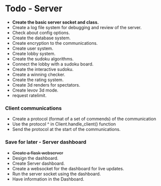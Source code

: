 # Todo - Server
- **Create the basic server socket and class.**
- Create a log file system for debugging and review of the server.
- Check about config options.
- Create the database system.
- Create encryption to the communications.
- Create user system.
- Create lobby system.
- Create the sudoku algorithms.
- Connect the lobby with a sudoku board.
- Create the interactive sudoku.
- Create a winning checker.
- Create the rating system.
- Create 3d renders for spectators.
- Create levov 3d mode.
- request ratelimit.

### Client communications
- Create a protocol (format of a set of commends) of the communication
- Use the protocol ^ in Client.handle_client() function
- Send the protocol at the start of the communications.

### Save for later - Server dashboard
- ~~Create a flask webserver~~
- Design the dashboard.
- Create Server dashboard.
- Create a websocket for the dashboard for live updates.
- Run the server socket using the dashboard.
- Have information in the Dashboard.